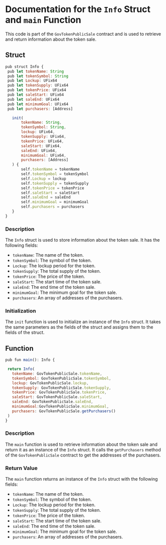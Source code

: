 # Documentation for the `Info` Struct and `main` Function

This code is part of the `GovTokenPublicSale` contract and is used to retrieve and return information about the token sale.

## Struct

```javascript
pub struct Info {
 pub let tokenName: String
 pub let tokenSymbol: String
 pub let Lockup: UFix64
 pub let tokenSupply: UFix64
 pub let tokenPrice: UFix64
 pub let saleStart: UFix64
 pub let saleEnd: UFix64
 pub let minimumGoal: UFix64
 pub let purchasers: [Address]

   init(
       tokenName: String,
       tokenSymbol: String,
       lockup: UFix64,
       tokenSupply: UFix64,
       tokenPrice: UFix64,
       saleStart: UFix64,
       saleEnd: UFix64,
       minimumGoal: UFix64,
       purchasers: [Address]
   ) {
       self.tokenName = tokenName
       self.tokenSymbol = tokenSymbol
       self.Lockup = lockup
       self.tokenSupply = tokenSupply
       self.tokenPrice = tokenPrice
       self.saleStart = saleStart
       self.saleEnd = saleEnd
       self.minimumGoal = minimumGoal
       self.purchasers = purchasers
   }
}
```

### Description

The `Info` struct is used to store information about the token sale. It has the following fields:

- `tokenName`: The name of the token.
- `tokenSymbol`: The symbol of the token.
- `Lockup`: The lockup period for the token.
- `tokenSupply`: The total supply of the token.
- `tokenPrice`: The price of the token.
- `saleStart`: The start time of the token sale.
- `saleEnd`: The end time of the token sale.
- `minimumGoal`: The minimum goal for the token sale.
- `purchasers`: An array of addresses of the purchasers.

### Initialization

The `init` function is used to initialize an instance of the `Info` struct. It takes the same parameters as the fields of the struct and assigns them to the fields of the struct.

## Function

```javascript
pub fun main(): Info {

 return Info(
   tokenName: GovTokenPublicSale.tokenName,
   tokenSymbol: GovTokenPublicSale.tokenSymbol,
   lockup: GovTokenPublicSale.lockup,
   tokenSupply: GovTokenPublicSale.tokenSupply,
   tokenPrice: GovTokenPublicSale.tokenPrice,
   saleStart: GovTokenPublicSale.saleStart,
   saleEnd: GovTokenPublicSale.saleEnd,
   minimumGoal:GovTokenPublicSale.minimumGoal,
   purchasers: GovTokenPublicSale.getPurchasers()
 )
}
```

### Description

The `main` function is used to retrieve information about the token sale and return it as an instance of the `Info` struct. It calls the `getPurchasers` method of the `GovTokenPublicSale` contract to get the addresses of the purchasers.

### Return Value

The `main` function returns an instance of the `Info` struct with the following fields:

- `tokenName`: The name of the token.
- `tokenSymbol`: The symbol of the token.
- `Lockup`: The lockup period for the token.
- `tokenSupply`: The total supply of the token.
- `tokenPrice`: The price of the token.
- `saleStart`: The start time of the token sale.
- `saleEnd`: The end time of the token sale.
- `minimumGoal`: The minimum goal for the token sale.
- `purchasers`: An array of addresses of the purchasers.
